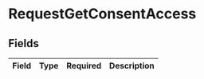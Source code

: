 # RequestGetConsentAccess


## Fields

| Field       | Type        | Required    | Description |
| ----------- | ----------- | ----------- | ----------- |